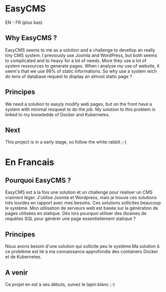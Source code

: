 # EasyCMS

EN - FR (plus bas)

## Why EasyCMS ?

EasyCMS seems to me as a solution and a challenge to devellop an really tiny CMS system. I previously use Joomla and WordPress, but both seems to complicated and to heavy for a lot of needs. More they use a lot of system ressources to generate pages. When i analyse my use of website, it seem's that we use 99% of static informations. So why use a system wich do tens of database request to display an almost static page ?

## Principes

We need a solution to easyly modify web pages, but on the front have a system with minimal resquest to do the job. My solution to this problem is linked to my knowledde of Docker and Kubernetes.

## Next

This project is in a early stage, so follow the white rabbit ;-)

# En Francais

## Pourquoi EasyCMS ?

EasyCMS est à la fois une solution et un challenge pour réaliser un CMS vraiment léger. J'utilise Joomla et Wordpress, mais je trouve ces solutions très lourdes en rapport avec mes besoins. Ces solutions sollicites beaucoup le système. 
Mon utilisation de serveurs web est basée sur la génération de pages utilisées en statique. Dès lors pourquoi utiliser des dizaines de requètes SQL pour générer une page essentiellement statique ?

## Principes

Nous avons besoin d'une solution qui sollicite peu le système.Ma solution à ce problème est lié à ma connaissance approfondie des containers Docker et de Kubernetes.

## A venir

Ce projet en est à ses débuts, suivez le lapin blanc ;-)
